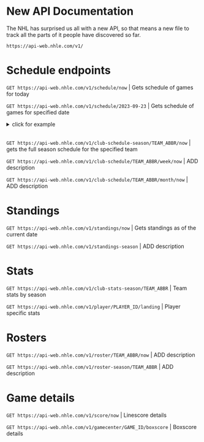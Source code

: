 # New API Documentation

The NHL has surprised us all with a new API, so that means a new file to track all the parts of it people have discovered so far.

`https://api-web.nhle.com/v1/`

# Schedule endpoints

`GET https://api-web.nhle.com/v1/schedule/now` | Gets schedule of games for today

`GET https://api-web.nhle.com/v1/schedule/2023-09-23` | Gets schedule of games for specified date
<details>
    <summary>click for example</summary>

```json
// GET https://api-web.nhle.com/v1/schedule/2018-09-01

{
  "nextStartDate": "2018-09-15",
  "previousStartDate": "2018-06-02",
  "gameWeek": [
    {
      "date": "2018-09-01",
      "dayAbbrev": "SAT",
      "numberOfGames": 0,
      "games": []
    },
    {
      "date": "2018-09-02",
      "dayAbbrev": "SUN",
      "numberOfGames": 0,
      "games": []
    },
    {
      "date": "2018-09-03",
      "dayAbbrev": "MON",
      "numberOfGames": 0,
      "games": []
    },
    {
      "date": "2018-09-04",
      "dayAbbrev": "TUE",
      "numberOfGames": 0,
      "games": []
    },
    {
      "date": "2018-09-05",
      "dayAbbrev": "WED",
      "numberOfGames": 0,
      "games": []
    },
    {
      "date": "2018-09-06",
      "dayAbbrev": "THU",
      "numberOfGames": 0,
      "games": []
    },
    {
      "date": "2018-09-07",
      "dayAbbrev": "FRI",
      "numberOfGames": 0,
      "games": []
    }
  ],
  "preSeasonStartDate": "2018-09-15",
  "regularSeasonStartDate": "2018-10-03",
  "regularSeasonEndDate": "2019-04-06",
  "playoffEndDate": "2019-06-12",
  "numberOfGames": 0
}
```
</details>

<br />

`GET https://api-web.nhle.com/v1/club-schedule-season/TEAM_ABBR/now` | gets the full season schedule for the specified team

`GET https://api-web.nhle.com/v1/club-schedule/TEAM_ABBR/week/now` | ADD description

`GET https://api-web.nhle.com/v1/club-schedule/TEAM_ABBR/month/now` | ADD description

# Standings

`GET https://api-web.nhle.com/v1/standings/now` | Gets standings as of the current date

`GET https://api-web.nhle.com/v1/standings-season` | ADD description

# Stats

`GET https://api-web.nhle.com/v1/club-stats-season/TEAM_ABBR` | Team stats by season

`GET https://api-web.nhle.com/v1/player/PLAYER_ID/landing` | Player specific stats

# Rosters

`GET https://api-web.nhle.com/v1/roster/TEAM_ABBR/now` | ADD description

`GET https://api-web.nhle.com/v1/roster-season/TEAM_ABBR` | ADD description

# Game details

`GET https://api-web.nhle.com/v1/score/now` | Linescore details

`GET https://api-web.nhle.com/v1/gamecenter/GAME_ID/boxscore` |  Boxscore details

